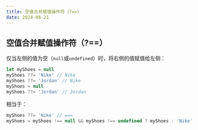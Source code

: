 ```yaml
---
title: 空值合并赋值操作符（?==）
date: 2024-08-21
---
```



## 空值合并赋值操作符（?==）

仅当左侧的值为空（`null`或`undefined`）时，将右侧的值赋值给左侧：

```js
let myShoes = null
myShoes ??= 'Nike' // Nike
myShoes ??= 'Jordan' // Nike
myShoes = null
myShoes ??= 'Jordan' // Jordan
```

相当于：

```js
myShoes ??= 'Nike' // ===
myShoes = myShoes !== null && myShoes !== undefined ? myShoes : 'Nike'
```